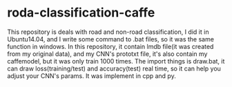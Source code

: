 # roda-classification-caffe
This repository is  deals with road and non-road classification, I did it in Ubuntu14.04, and I write some command to .bat files, so it was the same function in windows.
In this repository, it contain lmdb file(it was created from my original data), and my CNN's prototxt file, it's also contain my caffemodel, but it was only train 1000 times.
The import things is draw.bat, it can draw loss(training/test) and accuracy(test) real time, so it can help you adjust your CNN's params.
It was implement in cpp and py.
